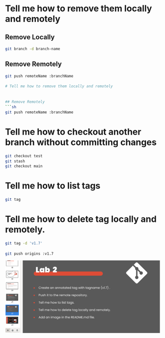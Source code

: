 # Tell me how to remove them locally and remotely

## Remove Locally
```sh
git branch -d branch-name
```

## Remove Remotely
```sh
git push remoteName :branchName

# Tell me how to remove them locally and remotely


## Remove Remotely
```sh
git push remoteName :branchName

```

# Tell me how to checkout another branch without committing changes
```sh
git checkout test
git stash
git checkout main
```

# Tell me how to list tags
```sh
git tag

```

# Tell me how to delete tag locally and remotely.

```sh
git tag -d 'v1.7'

git push origins :v1.7
```

![Alt text](Img.png)
